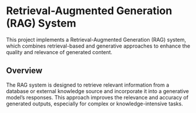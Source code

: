 # Retrieval-Augmented Generation (RAG) System  

This project implements a Retrieval-Augmented Generation (RAG) system, which combines retrieval-based and generative approaches to enhance the quality and relevance of generated content.

## Overview

The RAG system is designed to retrieve relevant information from a database or external knowledge source and incorporate it into a generative model’s responses. This approach improves the relevance and accuracy of generated outputs, especially for complex or knowledge-intensive tasks.  
